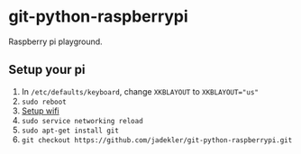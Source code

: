 # git-python-raspberrypi
Raspberry pi playground.

## Setup your pi

1. In `/etc/defaults/keyboard`, change `XKBLAYOUT` to `XKBLAYOUT="us"`
1. `sudo reboot`
1. [Setup wifi](http://www.raspberrypi.org/documentation/configuration/wireless/wireless-cli.md)
1. `sudo service networking reload`
1. `sudo apt-get install git`
1. `git checkout https://github.com/jadekler/git-python-raspberrypi.git`
